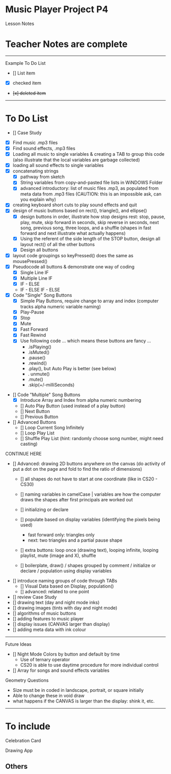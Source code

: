# Music Player Project P4
Lesson Notes

# Teacher Notes are complete

---

Example To Do List
- [] List item
- [x] checked item
- <del> [x] deleted item </del>

---

# To Do List

- [] Case Study
- [x] Find music .mp3 files
- [x] Find sound effects, .mp3 files
- [x] Loading all music to single variables & creating a TAB to group this code (also illustrate that the local variables are garbage collected)
- [x] loading all sound effects to single variables
- [x] concatenating strings
  - [x] pathway from sketch
  - [x] String variables from copy-and-pasted file lists in WiNDOWS Folder
  - [x] advanced introductory: list of music files .mp3, as populated from meta data from .mp3 files (CAUTION: this is an impossible ask, can you explain why)
- [x] creating keyboard short cuts to play sound effects and quit
- [x] design of music buttons based on rect(), triangle(), and ellipse()
  - [x] design buttons in order, illustrate how stop designs rest: stop, pause, play, mute, skip forward in seconds, skip reverse in seconds, next song, previous song, three loops, and a shuffle (shapes in fast forward and next illustrate what actually happens)
  - [x] Using the referent of the side length of the STOP button, design all layout rect() of all the other buttons
  - [x] Design all buttons
- [x] layout code groupings so keyPressed() does the same as mousePressed()
- [x] Pseudocode all buttons & demonstrate one way of coding
  - [x] Single Line IF
  - [x] Multiple Line IF
  - [x] IF - ELSE
  - IF - ELSE IF - ELSE
- [x] Code "Single" Song Buttons
  - [x] Simple Play Buttons, require change to array and index (computer tracks alpha numeric variable naming)
  - [x] Play-Pause
  - [x] Stop
  - [x] Mute
  - [x] Fast Forward
  - [x] Fast Rewind
  - [x] Use following code ... which means these buttons are fancy ...
    - .isPlaying()
    - .isMuted()
    - .pause()
    - .rewind()
    - .play(), but Auto Play is better (see below)
    - . unmute()
    - .mute()
    - .skip(+/-milliSeconds)
- [] Code "Multiple" Song Buttons
  - [x] Introduce Array and Index from alpha numeric numbering
  - [] Auto Play Button (used instead of a play button)
  - [] Next Button
  - [] Previous Button
- [] Advanced Buttons
  - [] Loop Current Song Infinitely
  - [] Loop Play List
  - [] Shuffle Play List (hint: randomly choose song number, might need casting)



CONTINUE HERE
- [] Advanced: drawing 2D buttons anywhere on the canvas (do activity of put a dot on the page and fold to find the ratio of dimensions)
  - [] all shapes do not have to start at one coordinate (like in CS20 - CS30)
  - [] naming variables in camelCase | variables are how the computer draws the shapes after first principals are worked out
  - [] initializing or declare
  - [] populate based on display variables (identifying the pixels being used)
  
    - fast forward only: triangles only
    - next: two triangles and a partial pause shape
  - [] extra buttons: loop once (drawing text), looping infinite, looping playlist, mute (image and X), shuffle

  - [] boilerplate, draw() / shapes grouped by comment / initialize or declare / population using display variables
- [] introduce naming groups of code through TABs
  - [] Visual Data based on Display, population()
  - [] advanced: related to one point
- [] review Case Study
- [] drawing text (day and night mode inks)
- [] drawing images (tints with day and night mode)
- [] algorithms of music buttons
- [] adding features to music player
- [] display issues (CANVAS larger than display)
- [] adding meta data with ink colour

---

Future Ideas

- [] Night Mode Colors by button and default by time
  - Use of ternary operator
  - CS20 is able to use daytime procedure for more individual control
- [] Array for songs and sound effects variables

Geometry Questions
- Size must be in coded in landscape, portrait, or square initially
- Able to change these in void draw
- what happens if the CANVAS is larger than the display: shink it, etc.
---

# To include

Celebration Card

Drawing App

Others
---
